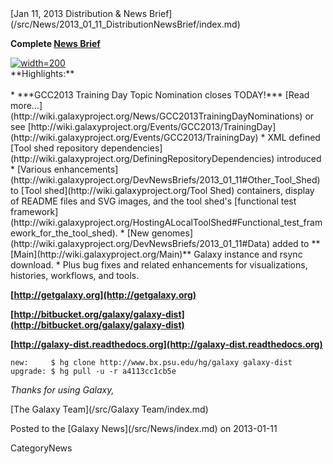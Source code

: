 <div class='newsItemHeader'>[Jan 11, 2013 Distribution & News Brief](/src/News/2013_01_11_DistributionNewsBrief/index.md)</div>

**Complete [News Brief](/src/DevNewsBriefs/2013_01_11/index.md)**
<div class='right'><a href='http://wiki.galaxyproject.org/Events/GCC2013/TrainingDay'><img src="/src/Images/Logos/GCC2013TrainingDayLogo300.png" alt="width=200" /></a></div>
**Highlights:**
<br />
<br />
* ***GCC2013 Training Day Topic Nomination closes TODAY!*** [Read more…](http://wiki.galaxyproject.org/News/GCC2013TrainingDayNominations) or see [http://wiki.galaxyproject.org/Events/GCC2013/TrainingDay](http://wiki.galaxyproject.org/Events/GCC2013/TrainingDay)
* XML defined [Tool shed repository dependencies](http://wiki.galaxyproject.org/DefiningRepositoryDependencies) introduced
* [Various enhancements](http://wiki.galaxyproject.org/DevNewsBriefs/2013_01_11#Other_Tool_Shed) to [Tool shed](http://wiki.galaxyproject.org/Tool Shed) containers, display of README files and SVG images, and the tool shed's [functional test framework](http://wiki.galaxyproject.org/HostingALocalToolShed#Functional_test_framework_for_the_tool_shed).
* [New genomes](http://wiki.galaxyproject.org/DevNewsBriefs/2013_01_11#Data) added to **[Main](http://wiki.galaxyproject.org/Main)** Galaxy instance and rsync download.
* Plus bug fixes and related enhancements for visualizations, histories, workflows, and tools.

**[http://getgalaxy.org](http://getgalaxy.org)**

**[http://bitbucket.org/galaxy/galaxy-dist](http://bitbucket.org/galaxy/galaxy-dist)**

**[http://galaxy-dist.readthedocs.org](http://galaxy-dist.readthedocs.org)**

```
new:     $ hg clone http://www.bx.psu.edu/hg/galaxy galaxy-dist
upgrade: $ hg pull -u -r a4113cc1cb5e
```



*Thanks for using Galaxy,*

[The Galaxy Team](/src/Galaxy Team/index.md)



<div class='newsItemFooter'>Posted to the [Galaxy News](/src/News/index.md) on 2013-01-11</div>

CategoryNews
